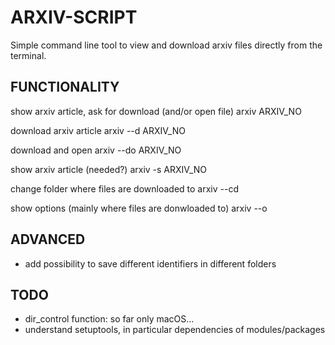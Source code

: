 
# ARXIV-SCRIPT
Simple command line tool to view and download arxiv files directly from the terminal.

## FUNCTIONALITY
show arxiv article, ask for download (and/or open file)
arxiv ARXIV_NO

download arxiv article
arxiv --d ARXIV_NO

download and open
arxiv --do ARXIV_NO

show arxiv article (needed?)
arxiv -s ARXIV_NO

change folder where files are downloaded to
arxiv --cd 

show options (mainly where files are donwloaded to)
arxiv --o

## ADVANCED
- add possibility to save different identifiers in different folders

## TODO
- dir_control function: so far only macOS...
- understand setuptools, in particular dependencies of modules/packages
